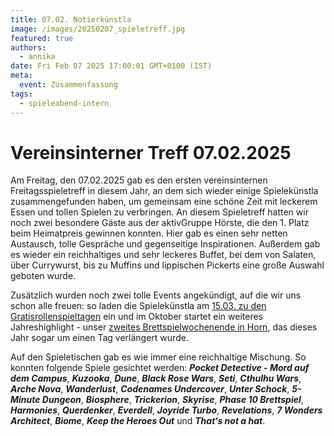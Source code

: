 ```yaml
---
title: 07.02. Notierkünstla
image: /images/20250207_spieletreff.jpg
featured: true
authors:
  - annika
date: Fri Feb 07 2025 17:00:01 GMT+0100 (IST)
meta:
  event: Zusammenfassung
tags:
  - spieleabend-intern
---
```


# Vereinsinterner Treff 07.02.2025

Am Freitag, den 07.02.2025 gab es den ersten vereinsinternen Freitagsspieletreff in diesem Jahr, an dem sich wieder einige Spielekünstla zusammengefunden haben, um gemeinsam eine schöne Zeit mit leckerem Essen und tollen Spielen zu verbringen. An diesem Spieletreff hatten wir noch zwei besondere Gäste aus der aktivGruppe Hörste, die den 1. Platz beim Heimatpreis gewinnen konnten. Hier gab es einen sehr netten Austausch, tolle Gespräche und gegenseitige Inspirationen. Außerdem gab es wieder ein reichhaltiges und sehr leckeres Buffet, bei dem von Salaten, über Currywurst, bis zu Muffins und lippischen Pickerts eine große Auswahl geboten wurde. 

Zusätzlich wurden noch zwei tolle Events angekündigt, auf die wir uns schon alle freuen: so laden die Spielekünstla am [15.03. zu den Gratisrollenspieltagen](/20250315_rollenspieltage) ein und im Oktober startet ein weiteres Jahreshighlight - unser [zweites Brettspielwochenende in Horn](/20251002_brettspielwochenende), das dieses Jahr sogar um einen Tag verlängert wurde.

Auf den Spieletischen gab es wie immer eine reichhaltige Mischung. So konnten folgende Spiele gesichtet werden: ***Pocket Detective - Mord auf dem Campus***, ***Kuzooka***, ***Dune***, ***Black Rose Wars***, ***Seti***, ***Cthulhu Wars***, ***Arche Nova***, ***Wanderlust***, ***Codenames Undercover***, ***Unter Schock***, ***5-Minute Dungeon***, ***Biosphere***, ***Trickerion***, ***Skyrise***, ***Phase 10 Brettspiel***, ***Harmonies***, ***Querdenker***, ***Everdell***, ***Joyride Turbo***, ***Revelations***, ***7 Wonders Architect***, ***Biome***, ***Keep the Heroes Out*** und ***That‘s not a hat***.
